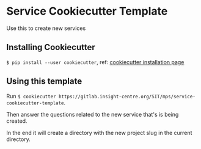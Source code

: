 # Service Cookiecutter Template
Use this to create new services


## Installing Cookiecutter
`$ pip install --user cookiecutter`, ref: [cookiecutter installation page](https://cookiecutter.readthedocs.io/en/latest/installation.html)

## Using this template

Run `$ cookiecutter https://gitlab.insight-centre.org/SIT/mps/service-cookiecutter-template`.


Then answer the questions related to the new service that's is being created.

In the end it will create a directory with the new project slug in the current directory.

